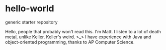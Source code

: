 # hello-world
generic starter repository

Hello, people  that probably won't read this.
I'm Matt. I listen to a lot of death metal, unlike Keller. Keller's weird. >_>
I have experience with Java and object-oriented programming, thanks to AP Computer Science.
